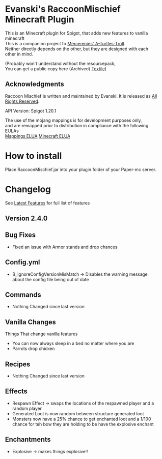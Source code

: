 # Evanski's RaccoonMischief Minecraft Plugin

This is an Minecraft plugin for Spigot, that adds new features to vanilla minecraft  
This is a companion project to [Mercerenies' A-Turtles-Troll](https://github.com/Mercerenies/a-turtles-troll).   
Neither directly depends on the other, but they are designed with each other in mind.

(Probably won't understand without the resourcepack,   
You can get a public copy here (Archived) [Textile](https://github.com/EvanSkiStudios/Textile))

## Acknowledgments
Raccoon Mischief is written and maintained by Evanski. It is
released as [All Rights Reserved](LICENSE).

API Version: Spigot 1.20.1

The use of the mojang mappings is for development purposes only,  
and are remapped prior to distribution in compliance with the following EULAs  
[Mappings ELUA](https://gist.github.com/Dinnerbone/07b20a9f02e50a569217df6449cc1185/#file-gistfile1-txt)
[Minecraft ELUA](https://www.minecraft.net/en-us/eula)

# How to install
Place RaccoonMischief.jar into your plugin folder of your Paper-mc server.

# Changelog
See [Latest Features](https://github.com/EvanSkiStudios/Raccoon-Mischief/blob/master/Features/Features_Latest_.md) for full list of features

## Version 2.4.0

## Bug Fixes
* Fixed an issue with Armor stands and drop chances

## Config.yml
* B_IgnoreConfigVersionMisMatch -> Disables the warning message about the config file being out of date

## Commands
* Nothing Changed since last version

## Vanilla Changes
Things That change vanilla features
* You can now always sleep in a bed no matter where you are
* Parrots drop chicken

## Recipes
* Nothing Changed since last version

## Effects
* Respawn Effect -> swaps the locations of the respawned player and a random player
* Generated Loot is now random between structure generated loot
* Monsters now have a 25% chance to get enchanted loot and a 1/100 chance for teh bow they are holding to be have the explosive enchant

## Enchantments
* Explosive -> makes things explosive!!
